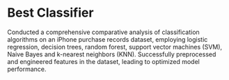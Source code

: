 # Best Classifier

Conducted a comprehensive comparative analysis of classification algorithms on an iPhone purchase records dataset, employing logistic regression, decision trees, random forest, support vector machines (SVM), Naive Bayes and k-nearest neighbors (KNN). Successfully preprocessed and engineered features in the dataset, leading to optimized model performance.

